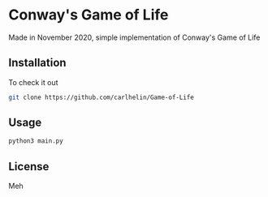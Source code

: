 # Conway's Game of Life

Made in November 2020, simple implementation of Conway's Game of Life

## Installation

To check it out
```bash
git clone https://github.com/carlhelin/Game-of-Life
```

## Usage
```bash
python3 main.py
```

## License
Meh
